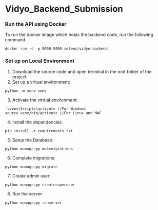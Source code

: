 # Vidyo_Backend_Submission

### Run the API using Docker
To run the docker image which hosts the backend code, run the following command
```
docker run -d -p 8000:8000 zeleus/vidyo-backend
```

### Set up on Local Environment
1. Download the source code and open terminal in the root folder of the project
2. Set up a virtual environment:
```
python -m venv venv
```
3. Activate the virtual environment:
```
.\venv\Scripts\activate //For Windows
source venv/bin/activate //For Linux and MAC
```
4. Install the dependencies:
```
pip install -r requirements.txt
```
5. Setup the Database:
```
python manage.py makemigrations
```
6. Complete migrations:
```
python manage.py migrate
```
7. Create admin user:
```
python manage.py createsuperuser
```
8. Run the server:
```
python manage.py runserver
```
